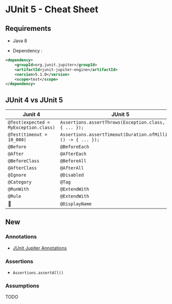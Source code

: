 # JUnit 5 - Cheat Sheet

## Requirements

* Java 8

* Dependency :

```xml
<dependency>
    <groupId>org.junit.jupiter</groupId>
    <artifactId>junit-jupiter-engine</artifactId>
    <version>5.1.0</version>
    <scope>test</scope>
</dependency>
```

## JUnit 4 vs JUnit 5

| Junit 4 | JUnit 5 |
|---------|---------|
| `@Test(expected = MyException.class)` | `Assertions.assertThrows(Exception.class, () -> { ... });` |
| `@Test(timeout = 10_000)` | `Assertions.assertTimeout(Duration.ofMillis(1), () -> { ... });` |
| `@Before` | `@BeforeEach` |
| `@After` | `@AfterEach` |
| `@BeforeClass` | `@BeforeAll` |
| `@AfterClass` | `@AfterAll` |
| `@Ignore` | `@Disabled` |
| `@Category` | `@Tag` |
| `@RunWith` | `@ExtendWith` |
| `@Rule` | `@ExtendWith` |
| :no_entry_sign: | `@DisplayName` |

## New

### Annotations

* [JUnit Jupiter Annotations](https://junit.org/junit5/docs/current/user-guide/#writing-tests-annotations)

### Assertions

* `Assertions.assertAll()`

### Assumptions

TODO
